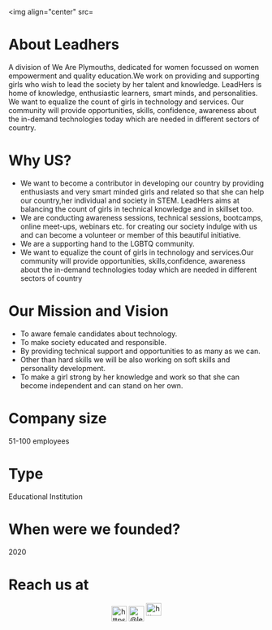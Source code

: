 <img align="center" src= 

# About Leadhers

A division of We Are Plymouths, dedicated for women focussed on women empowerment and quality education.We work on providing and supporting girls who wish to lead the society by her talent and knowledge. LeadHers is home of knowledge, enthusiastic learners, smart minds, and personalities. We want to equalize the count of girls in technology and services. Our community will provide opportunities, skills, confidence, awareness about the in-demand technologies today which are needed in different sectors of country.

# Why US?

- We want to become a contributor in developing our country by providing enthusiasts and very smart minded girls and related so that she can help our country,her individual and society in STEM. LeadHers aims at balancing the count of girls in technical knowledge and in skillset too.
- We are conducting awareness sessions, technical sessions, bootcamps, online meet-ups, webinars etc. for creating our society indulge with us and can become a volunteer or member of this beautiful initiative.
- We are a supporting hand to the LGBTQ community.
- We want to equalize the count of girls in technology and services.Our community will provide opportunities, skills,confidence, awareness about the in-demand technologies today which are needed in different sectors of country

# Our Mission and Vision

- To aware female candidates about technology.
- To make society educated and responsible.
- By providing technical support and opportunities to as many as we can.
- Other than hard skills we will be also working on soft skills and personality development.
- To make a girl strong by her knowledge and work so that she can become independent and can stand on her own.

# Company size 
51-100 employees

# Type 
Educational Institution

# When were we founded?
2020

# Reach us at

<p align="center">
<a align="center" href=https://www.linkedin.com/company/leadhersofwap/about/ target="blank"><img align="center" src=https://cdn.jsdelivr.net/npm/simple-icons@3.0.1/icons/linkedin.svg alt="https://www.linkedin.com/in/isanghamitra" height="30" width="30" /></a> 
<a href=https://instagram.com/leadhersofwap target="blank"><img align="center" src=https://cdn.jsdelivr.net/npm/simple-icons@3.0.1/icons/instagram.svg alt="@leadhersofwap" height="30" width="30" /></a>
<a href= https://www.facebook.com/leadhersofwap/ target="blank"><img src= https://cdn.jsdelivr.net/npm/simple-icons@3.0.1/icons/facebook.svg alt="https://www.facebook.com/leadhersofwap/" height="25" width="30"></a>
  </p>


